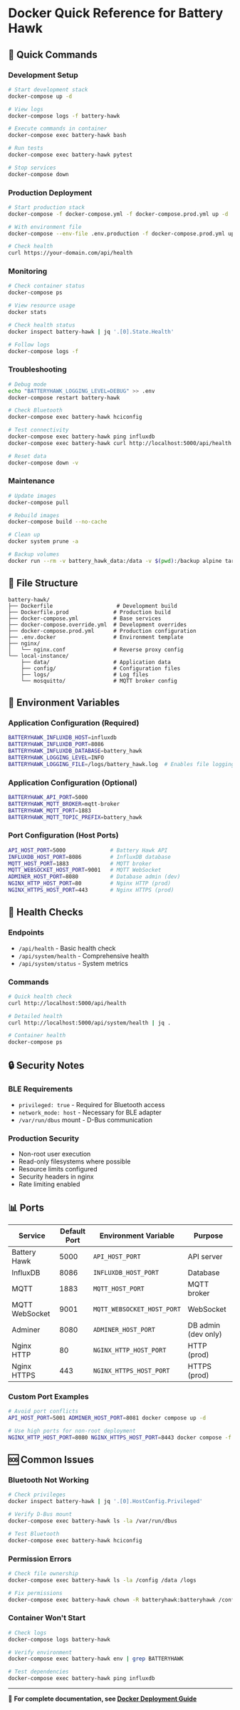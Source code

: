 # Docker Quick Reference for Battery Hawk

## 🚀 Quick Commands

### Development Setup
```bash
# Start development stack
docker-compose up -d

# View logs
docker-compose logs -f battery-hawk

# Execute commands in container
docker-compose exec battery-hawk bash

# Run tests
docker-compose exec battery-hawk pytest

# Stop services
docker-compose down
```

### Production Deployment
```bash
# Start production stack
docker-compose -f docker-compose.yml -f docker-compose.prod.yml up -d

# With environment file
docker-compose --env-file .env.production -f docker-compose.prod.yml up -d

# Check health
curl https://your-domain.com/api/health
```

### Monitoring
```bash
# Check container status
docker-compose ps

# View resource usage
docker stats

# Check health status
docker inspect battery-hawk | jq '.[0].State.Health'

# Follow logs
docker-compose logs -f
```

### Troubleshooting
```bash
# Debug mode
echo "BATTERYHAWK_LOGGING_LEVEL=DEBUG" >> .env
docker-compose restart battery-hawk

# Check Bluetooth
docker-compose exec battery-hawk hciconfig

# Test connectivity
docker-compose exec battery-hawk ping influxdb
docker-compose exec battery-hawk curl http://localhost:5000/api/health

# Reset data
docker-compose down -v
```

### Maintenance
```bash
# Update images
docker-compose pull

# Rebuild images
docker-compose build --no-cache

# Clean up
docker system prune -a

# Backup volumes
docker run --rm -v battery_hawk_data:/data -v $(pwd):/backup alpine tar czf /backup/data-backup.tar.gz -C /data .
```

## 📁 File Structure

```
battery-hawk/
├── Dockerfile                    # Development build
├── Dockerfile.prod              # Production build
├── docker-compose.yml           # Base services
├── docker-compose.override.yml  # Development overrides
├── docker-compose.prod.yml      # Production configuration
├── .env.docker                  # Environment template
├── nginx/
│   └── nginx.conf               # Reverse proxy config
└── local-instance/
    ├── data/                    # Application data
    ├── config/                  # Configuration files
    ├── logs/                    # Log files
    └── mosquitto/               # MQTT broker config
```

## 🔧 Environment Variables

### Application Configuration (Required)
```bash
BATTERYHAWK_INFLUXDB_HOST=influxdb
BATTERYHAWK_INFLUXDB_PORT=8086
BATTERYHAWK_INFLUXDB_DATABASE=battery_hawk
BATTERYHAWK_LOGGING_LEVEL=INFO
BATTERYHAWK_LOGGING_FILE=/logs/battery_hawk.log  # Enables file logging with timestamps
```

### Application Configuration (Optional)
```bash
BATTERYHAWK_API_PORT=5000
BATTERYHAWK_MQTT_BROKER=mqtt-broker
BATTERYHAWK_MQTT_PORT=1883
BATTERYHAWK_MQTT_TOPIC_PREFIX=battery_hawk
```

### Port Configuration (Host Ports)
```bash
API_HOST_PORT=5000              # Battery Hawk API
INFLUXDB_HOST_PORT=8086         # InfluxDB database
MQTT_HOST_PORT=1883             # MQTT broker
MQTT_WEBSOCKET_HOST_PORT=9001   # MQTT WebSocket
ADMINER_HOST_PORT=8080          # Database admin (dev)
NGINX_HTTP_HOST_PORT=80         # Nginx HTTP (prod)
NGINX_HTTPS_HOST_PORT=443       # Nginx HTTPS (prod)
```

## 🏥 Health Checks

### Endpoints
- `/api/health` - Basic health check
- `/api/system/health` - Comprehensive health
- `/api/system/status` - System metrics

### Commands
```bash
# Quick health check
curl http://localhost:5000/api/health

# Detailed health
curl http://localhost:5000/api/system/health | jq .

# Container health
docker-compose ps
```

## 🔒 Security Notes

### BLE Requirements
- `privileged: true` - Required for Bluetooth access
- `network_mode: host` - Necessary for BLE adapter
- `/var/run/dbus` mount - D-Bus communication

### Production Security
- Non-root user execution
- Read-only filesystems where possible
- Resource limits configured
- Security headers in nginx
- Rate limiting enabled

## 📊 Ports

| Service | Default Port | Environment Variable | Purpose |
|---------|--------------|---------------------|---------|
| Battery Hawk | 5000 | `API_HOST_PORT` | API server |
| InfluxDB | 8086 | `INFLUXDB_HOST_PORT` | Database |
| MQTT | 1883 | `MQTT_HOST_PORT` | MQTT broker |
| MQTT WebSocket | 9001 | `MQTT_WEBSOCKET_HOST_PORT` | WebSocket |
| Adminer | 8080 | `ADMINER_HOST_PORT` | DB admin (dev only) |
| Nginx HTTP | 80 | `NGINX_HTTP_HOST_PORT` | HTTP (prod) |
| Nginx HTTPS | 443 | `NGINX_HTTPS_HOST_PORT` | HTTPS (prod) |

### Custom Port Examples
```bash
# Avoid port conflicts
API_HOST_PORT=5001 ADMINER_HOST_PORT=8081 docker compose up -d

# Use high ports for non-root deployment
NGINX_HTTP_HOST_PORT=8080 NGINX_HTTPS_HOST_PORT=8443 docker compose -f docker-compose.prod.yml up -d
```

## 🆘 Common Issues

### Bluetooth Not Working
```bash
# Check privileges
docker inspect battery-hawk | jq '.[0].HostConfig.Privileged'

# Verify D-Bus mount
docker-compose exec battery-hawk ls -la /var/run/dbus

# Test Bluetooth
docker-compose exec battery-hawk hciconfig
```

### Permission Errors
```bash
# Check file ownership
docker-compose exec battery-hawk ls -la /config /data /logs

# Fix permissions
docker-compose exec battery-hawk chown -R batteryhawk:batteryhawk /config /data /logs
```

### Container Won't Start
```bash
# Check logs
docker-compose logs battery-hawk

# Verify environment
docker-compose exec battery-hawk env | grep BATTERYHAWK

# Test dependencies
docker-compose exec battery-hawk ping influxdb
```

---

📖 **For complete documentation, see [Docker Deployment Guide](DOCKER.md)**
